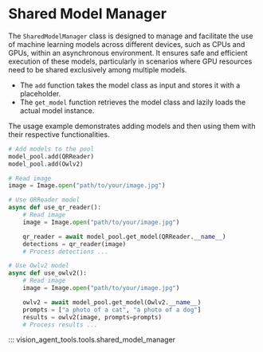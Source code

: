 # Shared Model Manager

The `SharedModelManager` class is designed to manage and facilitate the use of machine learning models across different devices, such as CPUs and GPUs, within an asynchronous environment.
It ensures safe and efficient execution of these models, particularly in scenarios where GPU resources need to be shared exclusively among multiple models.

- The `add` function takes the model class as input and stores it with a placeholder.
- The `get_model` function retrieves the model class and lazily loads the actual model instance.


The usage example demonstrates adding models and then using them with their respective functionalities.


```python
# Add models to the pool
model_pool.add(QRReader)
model_pool.add(Owlv2)

# Read image
image = Image.open("path/to/your/image.jpg")

# Use QRReader model
async def use_qr_reader():
    # Read image
    image = Image.open("path/to/your/image.jpg")

    qr_reader = await model_pool.get_model(QRReader.__name__)
    detections = qr_reader(image)
    # Process detections ...

# Use Owlv2 model
async def use_owlv2():
    # Read image
    image = Image.open("path/to/your/image.jpg")

    owlv2 = await model_pool.get_model(Owlv2.__name__)
    prompts = ["a photo of a cat", "a photo of a dog"]
    results = owlv2(image, prompts=prompts)
    # Process results ...

```

::: vision_agent_tools.tools.shared_model_manager
